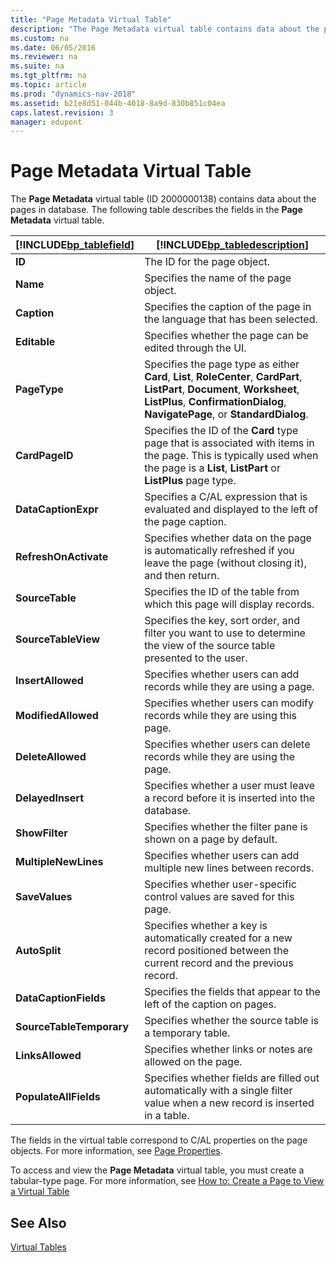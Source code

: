 ```yaml
---
title: "Page Metadata Virtual Table"
description: "The Page Metadata virtual table contains data about the pages in the database."
ms.custom: na
ms.date: 06/05/2016
ms.reviewer: na
ms.suite: na
ms.tgt_pltfrm: na
ms.topic: article
ms.prod: "dynamics-nav-2018"
ms.assetid: b21e8d51-044b-4018-8a9d-830b851c04ea
caps.latest.revision: 3
manager: edupont
---
```

# Page Metadata Virtual Table
The **Page Metadata** virtual table \(ID 2000000138\) contains data about the pages in database. The following table describes the fields in the **Page Metadata** virtual table.  
  
|[!INCLUDE[bp_tablefield](includes/bp_tablefield_md.md)]|[!INCLUDE[bp_tabledescription](includes/bp_tabledescription_md.md)]|  
|---------------------------------|---------------------------------------|  
|**ID**|The ID for the page object.|  
|**Name**|Specifies the name of the page object.|  
|**Caption**|Specifies the caption of the page in the language that has been selected.|  
|**Editable**|Specifies whether the page can be edited through the UI.|  
|**PageType**|Specifies the page type as either **Card**, **List**, **RoleCenter**, **CardPart**, **ListPart**, **Document**, **Worksheet**, **ListPlus**, **ConfirmationDialog**, **NavigatePage**, or **StandardDialog**.|  
|**CardPageID**|Specifies the ID of the **Card** type page that is associated with items in the page. This is typically used when the page is a **List**, **ListPart** or **ListPlus** page type.|  
|**DataCaptionExpr**|Specifies a C/AL expression that is evaluated and displayed to the left of the page caption.|  
|**RefreshOnActivate**|Specifies whether data on the page is automatically refreshed if you leave the page \(without closing it\), and then return.|  
|**SourceTable**|Specifies the ID of the table from which this page will display records.|  
|**SourceTableView**|Specifies the key, sort order, and filter you want to use to determine the view of the source table presented to the user.|  
|**InsertAllowed**|Specifies whether users can add records while they are using a page.|  
|**ModifiedAllowed**|Specifies whether users can modify records while they are using this page.|  
|**DeleteAllowed**|Specifies whether users can delete records while they are using the page.|  
|**DelayedInsert**|Specifies whether a user must leave a record before it is inserted into the database.|  
|**ShowFilter**|Specifies whether the filter pane is shown on a page by default.|  
|**MultipleNewLines**|Specifies whether users can add multiple new lines between records.|  
|**SaveValues**|Specifies whether user-specific control values are saved for this page.|  
|**AutoSplit**|Specifies whether a key is automatically created for a new record positioned between the current record and the previous record.|  
|**DataCaptionFields**|Specifies the fields that appear to the left of the caption on pages.|  
|**SourceTableTemporary**|Specifies whether the source table is a temporary table.|  
|**LinksAllowed**|Specifies whether links or notes are allowed on the page.|  
|**PopulateAllFields**|Specifies whether fields are filled out automatically with a single filter value when a new record is inserted in a table.|  
  
 The fields in the virtual table correspond to C/AL properties on the page objects. For more information, see [Page Properties](Page-Properties.md).  
  
 To access and view the **Page Metadata** virtual table, you must create a tabular-type page. For more information, see [How to: Create a Page to View a Virtual Table](How-to--Create-a-Page-to-View-a-Virtual-Table.md)  
  
## See Also  
 [Virtual Tables](Virtual-Tables.md)